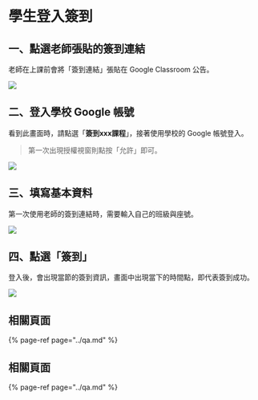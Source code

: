 # 學生登入簽到

## 一、點選老師張貼的簽到連結

老師在上課前會將「簽到連結」張貼在 Google Classroom 公告。

![](https://i.imgur.com/9U1E01k.png)

## 二、登入學校 Google 帳號

看到此畫面時，請點選「**簽到xxx課程**」，接著使用學校的 Google 帳號登入。

> 第一次出現授權視窗則點按「允許」即可。

![](https://i.imgur.com/tG06MfQ.png)

## 三、填寫基本資料

第一次使用老師的簽到連結時，需要輸入自己的班級與座號。

![](https://i.imgur.com/2xQO7iI.png)


## 四、點選「簽到」

登入後，會出現當節的簽到資訊，畫面中出現當下的時間點，即代表簽到成功。

![](https://i.imgur.com/Elst9Xp.png)

## 相關頁面

{% page-ref page="../qa.md" %}

## 相關頁面

{% page-ref page="../qa.md" %}

